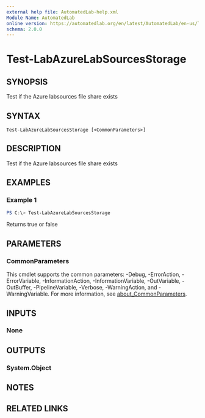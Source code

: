 ```yaml
---
external help file: AutomatedLab-help.xml
Module Name: AutomatedLab
online version: https://automatedlab.org/en/latest/AutomatedLab/en-us/Test-LabAzureLabSourcesStorage
schema: 2.0.0
---
```


# Test-LabAzureLabSourcesStorage

## SYNOPSIS
Test if the Azure labsources file share exists

## SYNTAX

```
Test-LabAzureLabSourcesStorage [<CommonParameters>]
```

## DESCRIPTION
Test if the Azure labsources file share exists

## EXAMPLES

### Example 1
```powershell
PS C:\> Test-LabAzureLabSourcesStorage
```

Returns true or false

## PARAMETERS

### CommonParameters
This cmdlet supports the common parameters: -Debug, -ErrorAction, -ErrorVariable, -InformationAction, -InformationVariable, -OutVariable, -OutBuffer, -PipelineVariable, -Verbose, -WarningAction, and -WarningVariable. For more information, see [about_CommonParameters](http://go.microsoft.com/fwlink/?LinkID=113216).

## INPUTS

### None
## OUTPUTS

### System.Object
## NOTES

## RELATED LINKS

